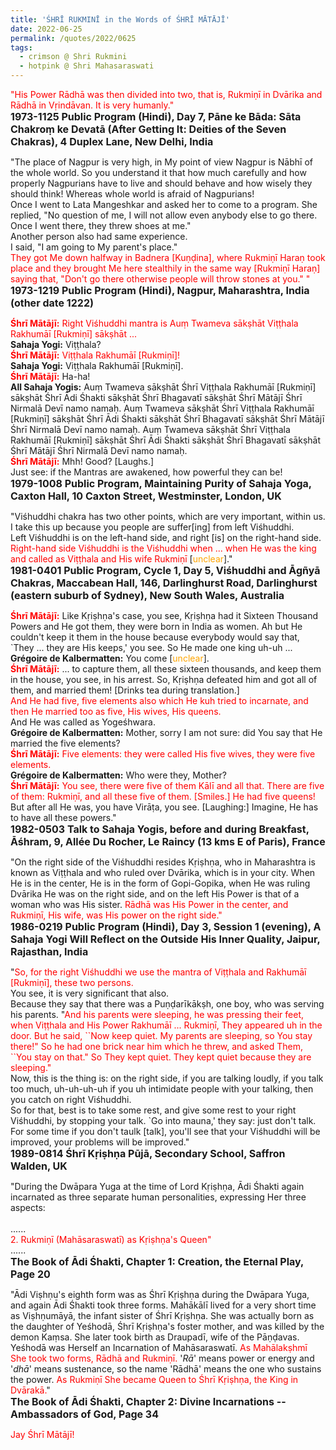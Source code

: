 ```yaml
---
title: 'ŚHRĪ RUKMINĪ in the Words of ŚHRĪ MĀTĀJĪ'
date: 2022-06-25
permalink: /quotes/2022/0625
tags:
  - crimson @ Shri Rukmini
  - hotpink @ Shri Mahasaraswati
---
```


<div class="para-divider"></div>

<p>
<font color="red">"His Power Rādhā was then divided into two, that is, Rukmiṇī in Dvārika and Rādhā in Vṛindāvan. It is very humanly."</font><br>
<font size="+0"><b>1973-1125 Public Program (Hindi), Day 7, Pāne ke Bāda: Sāta Chakroṃ ke Devatā (After Getting It: Deities of the Seven Chakras), 4 Duplex Lane, New Delhi, India</b></font>
</p>

<div class="para-divider"></div>

<p>
"The place of Nagpur is very high, in My point of view Nagpur is Nābhī of the whole world. So you understand it that how much carefully and how properly Nagpurians have to live and should behave and how wisely they should think! Whereas whole world is afraid of Nagpurians!<br>
Once I went to Lata Mangeshkar and asked her to come to a program. She replied, "No question of me, I will not allow even anybody else to go there. Once I went there, they threw shoes at me."<br> 
Another person also had same experience.<br>
I said, "I am going to My parent's place."<br> 
<font color="red">They got Me down halfway in Badnera [Kuṇḍina], where Rukmiṇī Haraṇ took place and they brought Me here stealthily in the same way [Rukmiṇī Haraṇ] saying that, "Don't go there otherwise people will throw stones at you." "</font><br>
<font size="+0"><b>1973-1219 Public Program (Hindi), Nagpur, Maharashtra, India (other date 1222)</b></font>
</p>

<div class="para-divider"></div>

<p>
<font color="red"><b>Śhrī Mātājī:</b></font> <font color="red">Right Viśhuddhi mantra is Auṃ Twameva sākṣhāt Viṭṭhala Rakhumāī [Rukmiṇī] sākṣhāt ...</font><br>
<b>Sahaja Yogi:</b> Viṭṭhala?<br>
<font color="red"><b>Śhrī Mātājī:</b></font> <font color="red">Viṭṭhala Rakhumāī [Rukmiṇī]!</font><br>
<b>Sahaja Yogi:</b> Viṭṭhala Rakhumāī [Rukmiṇī].<br>
<font color="red"><b>Śhrī Mātājī:</b></font> Ha-ha!<br>
<b>All Sahaja Yogis:</b> Auṃ Twameva sākṣhāt Śhrī Viṭṭhala Rakhumāī [Rukmiṇī] sākṣhāt Śhrī Ādi Śhakti sākṣhāt Śhrī Bhagavatī sākṣhāt Śhrī Mātājī Śhrī Nirmalā Devī namo namaḥ. Auṃ Twameva sākṣhāt Śhrī Viṭṭhala Rakhumāī [Rukmiṇī] sākṣhāt Śhrī Ādi Śhakti sākṣhāt Śhrī Bhagavatī sākṣhāt Śhrī Mātājī Śhrī Nirmalā Devī namo namaḥ. Auṃ Twameva sākṣhāt Śhrī Viṭṭhala Rakhumāī [Rukmiṇī] sākṣhāt Śhrī Ādi Śhakti sākṣhāt Śhrī Bhagavatī sākṣhāt Śhrī Mātājī Śhrī Nirmalā Devī namo namaḥ.<br>
<font color="red"><b>Śhrī Mātājī:</b></font> Mhh! Good? [Laughs.]<br>
Just see: if the Mantras are awakened, how powerful they can be!<br>
<font size="+0"><b>1979-1008 Public Program, Maintaining Purity of Sahaja Yoga, Caxton Hall, 10 Caxton Street, Westminster, London, UK</b></font>
</p>

<div class="para-divider"></div>

<p>
"Viśhuddhi chakra has two other points, which are very important, within us.<br> 
I take this up because you people are suffer[ing] from left Viśhuddhi.<br>
Left Viśhuddhi is on the left-hand side, and right [is] on the right-hand side.<br> 
<font color="red">Right-hand side Viśhuddhi is the Viśhuddhi when ... when He was the king and called as Viṭṭhala and His wife Rukmiṇī</font> [<font color="orange">unclear</font>]."<br>
<font size="+0"><b>1981-0401 Public Program, Cycle 1, Day 5, Viśhuddhi and Āgñyā Chakras, Maccabean Hall, 146, Darlinghurst Road, Darlinghurst (eastern suburb of Sydney), New South Wales, Australia</b></font>
</p>

<div class="para-divider"></div>

<p>
<font color="red"><b>Śhrī Mātājī:</b></font> Like Kṛiṣhṇa's case, you see, Kṛiṣhṇa had it Sixteen Thousand Powers and He got them, they were born in India as women. Ah but He couldn't keep it them in the house because everybody would say that, `They ... they are His keeps,' you see. So He made one king uh-uh ...<br>
<b>Grégoire de Kalbermatten:</b> You come [<font color="orange">unclear</font>].<br>
<font color="red"><b>Śhrī Mātājī:</b></font> ... to capture them, all these sixteen thousands, and keep them in the house, you see, in his arrest. So, Kṛiṣhṇa defeated him and got all of them, and married them! [Drinks tea during translation.]<br>
<font color="red">And He had five, five elements also which He kuh tried to incarnate, and then He married too as five, His wives, His queens.</font><br>
And He was called as Yogeśhwara.<br>
<b>Grégoire de Kalbermatten:</b> Mother, sorry I am not sure: did You say that He married the five elements?<br>
<font color="red"><b>Śhrī Mātājī:</b></font><font color="red"> Five elements: they were called His five wives, they were five elements.</font><br>
<b>Grégoire de Kalbermatten:</b> Who were they, Mother?<br>
<font color="red"><b>Śhrī Mātājī:</b></font> <font color="red"> You see, there were five of them Kālī and all that. There are five of them: Rukmiṇī, and all these five of them. [Smiles.] He had five queens!</font><br> 
But after all He was, you have Virāṭa, you see. [Laughing:] Imagine, He has to have all these powers."<br>
<font size="+0"><b>1982-0503 Talk to Sahaja Yogis, before and during Breakfast, Āśhram, 9, Allée Du Rocher, Le Raincy (13 kms E of Paris), France</b></font>
</p>

<div class="para-divider"></div>

<p>
"On the right side of the Viśhuddhi resides Kṛiṣhṇa, who in Maharashtra is known as Viṭṭhala and who ruled over Dvārika, which is in your city. When He is in the center, He is in the form of Gopi-Gopika, when He was ruling Dvārika He was on the right side, and on the left His Power is that of a woman who was His sister. <font color="red">Rādhā was His Power in the center, and Rukmiṇī, His wife, was His power on the right side."</font><br>
<font size="+0"><b>1986-0219 Public Program (Hindi), Day 3, Session 1 (evening), A Sahaja Yogi Will Reflect on the Outside His Inner Quality, Jaipur, Rajasthan, India</b></font>
</p>

<div class="para-divider"></div>


<p>
"<font color="red">So, for the right Viśhuddhi we use the mantra of Viṭṭhala and Rakhumāī [Rukmiṇī], these two persons.</font><br>
You see, it is very significant that also.<br>
Because they say that there was a Puṇḍarīkākṣh, one boy, who was serving his parents. "<font color="red">And his parents were sleeping, he was pressing their feet, when Viṭṭhala and His Power Rakhumāī ... Rukmiṇī, They appeared uh in the door. But he said, ``Now keep quiet. My parents are sleeping, so You stay there!" So he had one brick near him which he threw, and asked Them, ``You stay on that." So They kept quiet. They kept quiet because they are sleeping."</font><br> 
Now, this is the thing is: on the right side, if you are talking loudly, if you talk too much, uh-uh-uh-uh if you uh intimidate people with your talking, then you catch on right Viśhuddhi.<br>
So for that, best is to take some rest, and give some rest to your right Viśhuddhi, by stopping your talk. `Go into mauna,' they say: just don't talk. For some time if you don't taulk [talk], you'll see that your Viśhuddhi will be improved, your problems will be improved."<br>
<font size="+0"><b>1989-0814 Śhrī Kṛiṣhṇa Pūjā, Secondary School, Saffron Walden, UK</b></font>
</p>

<div class="para-divider"></div>

<p>
"During the Dwāpara Yuga at the time of Lord Kṛiṣhṇa, Ādi Śhakti again incarnated as three separate human personalities, expressing Her three aspects:<br>
<br>
......<br>
<font color="red">2. Rukmiṇī (Mahāsaraswatī) as Kṛiṣhṇa's Queen"</font><br>
......<br>
<font size="+0"><b>The Book of Ādi Śhakti, Chapter 1: Creation, the Eternal Play, Page 20</b></font>
</p>

<div class="para-divider"></div>

<p>
"Ādi Viṣhṇu's eighth form was as Śhrī Kṛiṣhṇa during the Dwāpara Yuga, and again Ādi Śhakti took three forms. Mahākālī lived for a very short time as Viṣhṇumāyā, the infant sister of Śhrī Kṛiṣhṇa. She was actually born as the daughter of Yeśhodā, Śhrī Kṛiṣhṇa's foster mother, and was killed by the demon Kaṃsa. She later took birth as Draupadī, wife of the Pāṇḍavas. Yeśhodā was Herself an Incarnation of Mahāsaraswatī. <font color="red">As Mahālakṣhmī She took two forms, Rādhā and Rukmiṇī.</font> '<i>Rā</i>' means power or energy and '<i>dhā</i>' means sustenance, so the name 'Rādhā' means the one who sustains the power. <font color="red">As Rukmiṇī She became Queen to Śhrī Kṛiṣhṇa, the King in Dvārakā.</font>"<br>
<font size="+0"><b>The Book of Ādi Śhakti, Chapter 2: Divine Incarnations -- Ambassadors of God, Page 34</b></font>
</p>

<div class="para-divider"></div>

<p style="color:red;">Jay Śhrī Mātājī!<br></p>